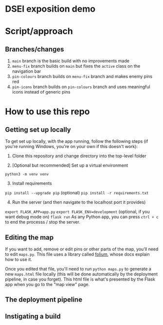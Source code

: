 # DSEI exposition demo



# Script/approach


## Branches/changes

1. `main` branch is the basic build with no improvements made
2. `menu-fix` branch builds on `main` but fixes the `active` class on the navigation bar
3. `pin-colours` branch builds on `menu-fix` branch and makes enemy pins red
4. `pin-icons` branch builds on `pin-colours` branch and uses meaningful icons instead of generic pins

# How to use this repo

## Getting set up locally

To get set up locally, with the app running, follow the following steps (if you're running Windows, you're on your own if this doesn't work):

1. Clone this repository and change directory into the top-level folder

2. [Optional but recommended] Set up a virtual environment

`python3 -m venv venv`

3. Install requirements

`pip install --upgrade pip` (optional)
`pip install -r requirements.txt`

4. Run the server (and then navigate to the localhost port it provides)

`export FLASK_APP=app.py`
`export FLASK_ENV=development` (optional, if you want debug mode on)
`flask run`
As any Python app, you can press `ctrl + c` to end the processs / stop the server.

## Editing the map

If you want to add, remove or edit pins or other parts of the map, you'll need to edit `maps.py`. This file uses a library called [folium](http://python-visualization.github.io/folium/quickstart.html), whose docs explain how to use it. 

Once you edited that file, you'll need to run `python maps.py` to generate a new `maps.html` file locally (this will be done automatically by the deployment pipeline, in case you forget). This html file is what's presented by the Flask app when you go to the "map view" page. 

## The deployment pipeline



## Instigating a build

